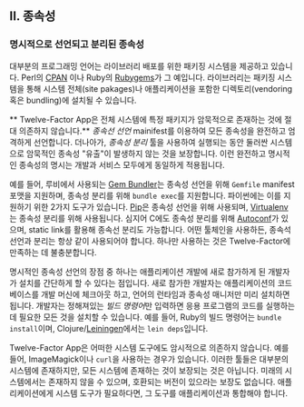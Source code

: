 ## II. 종속성 
### 명시적으로 선언되고 분리된 종속성

대부분의 프로그래밍 언어는 라이브러리 배포를 위한 패키징 시스템을 제공하고 있습니다. Perl의 [CPAN](http://www.cpan.org/) 이나 Ruby의 [Rubygems](http://rubygems.org/)가 그 예입니다. 라이브러리는 패키징 시스템을 통해 시스템 전체(site pakages)나 애플리케이션을 포함한 디렉토리(vendoring 혹은 bundling)에 설치될 수 있습니다.

** Twelve-Factor App은 전체 시스템에 특정 패키지가 암묵적으로 존재하는 것에 절대 의존하지 않습니다.** *종속선 선언* mainifest를 이용하여 모든 종속성을 완전하고 엄격하게 선언합니다. 더나아가, *종속성 분리* 툴을 사용하여 실행되는 동안 둘러싼 시스템으로 암묵적인 종속성 "유출"이 발생하지 않는 것을 보장합니다. 이런 완전하고 명시적인 종속성의 명시는 개발과 서비스 모두에게 동일하게 적용됩니다.

예를 들어, 루비에서 사용되는 [Gem Bundler](http://gembundler.com/)는 종속성 선언을 위해 `Gemfile` manifest 포맷을 지원하며, 종속성 분리를 위해 `bundle exec`를 지원합니다. 파이썬에는 이를 지원하기 위한 2가지 도구가 있습니다. [Pip](http://www.pip-installer.org/en/latest/)은 종속성 선언을 위해 사용되며, [Virtualenv](http://www.virtualenv.org/en/latest/)는 종속성 분리를 위해 사용됩니다. 심지어 C에도 종속성 분리를 위해 [Autoconf](http://www.gnu.org/s/autoconf/)가 있으며, static link를 활용해 종속선 분리도 가능합니다. 어떤 툴체인을 사용하든, 종속석 선언과 분리는 항상 같이 사용되어야 합니다. 하나만 사용하는 것은 Twelve-Factor에 만족하는 데 불충분합니다.

명시적인 종속성 선언의 장점 중 하나는 애플리케이션 개발에 새로 참가하게 된 개발자가 설치를 간단하게 할 수 있다는 점입니다. 새로 참가한 개발자는 애플리케이션의 코드베이스를 개발 머신에 체크아웃 하고, 언어의 런타임과 종속성 매니저만 미리 설치하면 됩니다. 개발자는 정해져있는 *빌드 명령어*만 입력하면 응용 프로그램의 코드를 실행하는 데 필요한 모든 것을 설치할 수 있습니다. 예를 들어, Ruby의 빌드 명령어는 `bundle install`이며, Clojure/[Leiningen](https://github.com/technomancy/leiningen#readme)에서는 `lein deps`입니다.

Twelve-Factor App은 어떠한 시스템 도구에도 암시적으로 의존하지 않습니다. 예를 들어, ImageMagick이나 `curl`을 사용하는 경우가 있습니다. 이러한 툴들은 대부분의 시스템에 존재하지만, 모든 시스템에 존재하는 것이 보장되는 것은 아닙니다. 미래의 시스템에서는 존재하지 않을 수 있으며, 호환되는 버전이 있으라는 보장도 없습니다. 애플리케이션에게 시스템 도구가 필요하다면, 그 도구를 애플리케이션과 통합해야 합니다.
